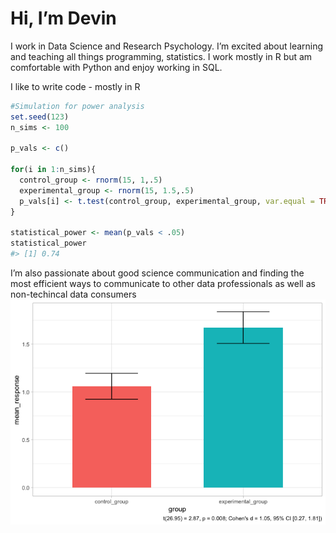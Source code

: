 
# Hi, I’m Devin

<!-- badges: start -->
<!-- badges: end -->

I work in Data Science and Research Psychology. I’m excited about
learning and teaching all things programming, statistics. I work mostly
in R but am comfortable with Python and enjoy working in SQL.

I like to write code - mostly in R

``` r
#Simulation for power analysis
set.seed(123)
n_sims <- 100

p_vals <- c()

for(i in 1:n_sims){
  control_group <- rnorm(15, 1,.5)
  experimental_group <- rnorm(15, 1.5,.5)
  p_vals[i] <- t.test(control_group, experimental_group, var.equal = TRUE, conf.int = .95)$p.value
}

statistical_power <- mean(p_vals < .05)
statistical_power
#> [1] 0.74
```

I’m also passionate about good science communication and finding the
most efficient ways to communicate to other data professionals as well
as non-techincal data consumers
![](README_files/figure-gfm/unnamed-chunk-4-1.png)<!-- -->
